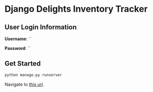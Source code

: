 # Django Delights Inventory Tracker

## User Login Information

**Username**: ``

**Password**: ``

## Get Started

```bash
python manage.py runserver
```

Navigate to [this url](http://localhost:8000/).